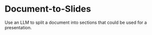 # Document-to-Slides
Use an LLM to split a document into sections that could be used for a presentation.
